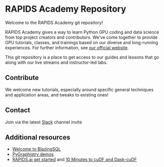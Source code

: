 # RAPIDS Academy Repository

Welcome to the RAPIDS Academy git repository!

RAPIDS Academy gives a way to learn Python GPU coding and data science from top project creators and contributors. We've come together to provide GPU tutorials, classes, and trainings based on our diverse and long-running experiences. For further information, see [our official website](http://learnrapids.com/).

This git repository is a place to get access to our guides and lessons that go along with our live streams and instructor-led labs.

## Contribute

We welcome new tutorials, especially around specific general techniques and application areas, and tweaks to existing ones!

## Contact

Join via the latest [Slack](https://rapids.ai/community.html) channel invite

## Additional resources

* [Welcome to BlazingSQL](https://github.com/BlazingDB/Welcome_to_BlazingSQL_Notebooks)
* [PyGraphistry demos](https://github.com/graphistry/pygraphistry)
* [RAPIDS.ai get started](https://rapids.ai/start.html) and [10 Minutes to cuDF and Dask-cuDF](https://docs.rapids.ai/api/cudf/stable/10min.html)
